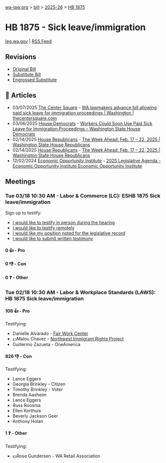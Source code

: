 [wa-law.org](/) > [bill](/bill/) > [2025-26](/bill/2025-26/) > [HB 1875](/bill/2025-26/hb/1875/)

# HB 1875 - Sick leave/immigration
[leg.wa.gov](https://app.leg.wa.gov/billsummary?BillNumber=1875&Year=2025&Initiative=false) | [RSS Feed](./rss.xml)

## Revisions
* [Original Bill](1/)
* [Substitute Bill](S/)
* [Engrossed Substitute](S.E/)

## 📰 Articles
* 03/07/2025 [The Center Square](/org/the_center_square/) - [WA lawmakers advance bill allowing paid sick leave for immigration proceedings | Washington | thecentersquare.com](https://www.thecentersquare.com/washington/article_7388cffc-fb9f-11ef-95f6-6725474250a6.html#:~:text=Engrossed%20Substitute%20House%20Bill%201875)
* 03/06/2025 [House Democrats](/org/house_democrats/) - [Workers Could Soon Use Paid Sick Leave for Immigration Proceedings – Washington State House Democrats](https://housedemocrats.wa.gov/blog/2025/03/06/workers-could-soon-use-paid-sick-leave-for-immigration-proceedings/#:~:text=House%20Bill%201875)
* 02/14/2025 [House Republicans](/org/house_republicans/) - [The Week Ahead: Feb. 17 – 22, 2025 | Washington State House Republicans](http://houserepublicans.wa.gov/week/the-week-ahead-feb-17-22-2025/#:~:text=HB%201875)
* 02/14/2025 [House Republicans](/org/house_republicans/) - [The Week Ahead: Feb. 17 – 22, 2025 | Washington State House Republicans](https://houserepublicans.wa.gov/week/the-week-ahead-feb-17-22-2025/#:~:text=HB%201875)
* 12/02/2024 [Economic Opportunity Institute](/org/economic_opportunity_institute/) - [2025 Legislative Agenda - Economic Opportunity Institute Economic Opportunity Institute](https://www.opportunityinstitute.org/2025-legislative-agenda/#:~:text=House%20Bill%201875)

## Meetings
### Tue 03/18 10:30 AM - Labor & Commerce (LC): ESHB 1875 Sick leave/immigration
Sign up to testify:
* [I would like to testify in person during the hearing](https://app.leg.wa.gov/csi/Testifier/Add?chamber=House&mId=33057&aId=165779&caId=26414&tId=1)
* [I would like to testify remotely](https://app.leg.wa.gov/csi/Testifier/Add?chamber=House&mId=33057&aId=165779&caId=26414&tId=2)
* [I would like my position noted for the legislative record](https://app.leg.wa.gov/csi/Testifier/Add?chamber=House&mId=33057&aId=165779&caId=26414&tId=3)
* [I would like to submit written testimony](https://app.leg.wa.gov/csi/Testifier/Add?chamber=House&mId=33057&aId=165779&caId=26414&tId=4)

#### 0 👍 - Pro

#### 0 👎 - Con

#### 0 ❓ - Other

### Tue 02/18 10:30 AM - Labor & Workplace Standards (LAWS): HB 1875 Sick leave/immigration
#### 108 👍 - Pro
Testifying:
* Danielle Alvarado - [Fair Work Center](/org/fair_work_center/)
* 💵Malou Chavez - [Northwest Immigrant Rights Project](/org/northwest_immigrant_rights_project/)
* Guillermo Zazueta - OneAmerica

#### 826 👎 - Con
Testifying:
* Lance Eggers
* Georgia Brinkley - Citizen
* Timothy Brinkley - Voter
* Brenda Aasheim
* Lance Eggers
* Russ Roosma
* Ellen Korthuis
* Beverly Jackson Geer
* Anthony Holan

#### 1 ❓ - Other
Testifying:
* 💵Rose Gundersen - WA Retail Association
